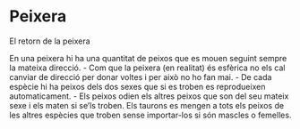 # Peixera

El retorn de la peixera

En una peixera hi ha una quantitat de peixos que es mouen seguint sempre la mateixa
direcció.
    - Com que la peixera (en realitat) és esfèrica no els cal canviar de direcció per donar voltes i per això no ho fan mai.
    - De cada espècie hi ha peixos dels dos sexes que si es troben es reprodueixen automaticament.
    - Els peixos odien els altres peixos que son del seu mateix sexe i els maten si se’ls troben. Els taurons es mengen a tots els peixos de les altres espècies que troben sense importar-los si són mascles o femelles.
    